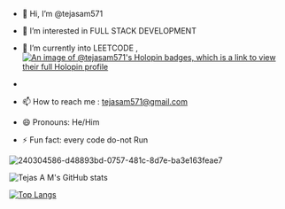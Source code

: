 



- 👋 Hi, I’m @tejasam571
- 👀 I’m interested in FULL STACK DEVELOPMENT
- 🌱 I’m currently into LEETCODE ,
                                       [![An image of @tejasam571's Holopin badges, which is a link to view their full Holopin profile](https://holopin.me/tejasam571)](https://holopin.io/@tejasam571)

- 
- 📫 How to reach me : tejasam571@gmail.com
- 😄 Pronouns: He/Him
- ⚡ Fun fact: every code do-not Run  


![240304586-d48893bd-0757-481c-8d7e-ba3e163feae7](https://github.com/user-attachments/assets/9c8202ac-3892-4917-a8c6-f50e65eaff1a)

![Tejas A M's GitHub stats](https://github-readme-stats.vercel.app/api?username=tejasam571)

[![Top Langs](https://github-readme-stats.vercel.app/api/top-langs/?username=tejasam571)](https://github.com/tejasam571/github-readme-stats)











<!---
tejasam571/tejasam571 is a ✨ special ✨ repository because its `README.md` (this file) appears on your GitHub profile.
You can click the Preview link to take a look at your changes.
--->

